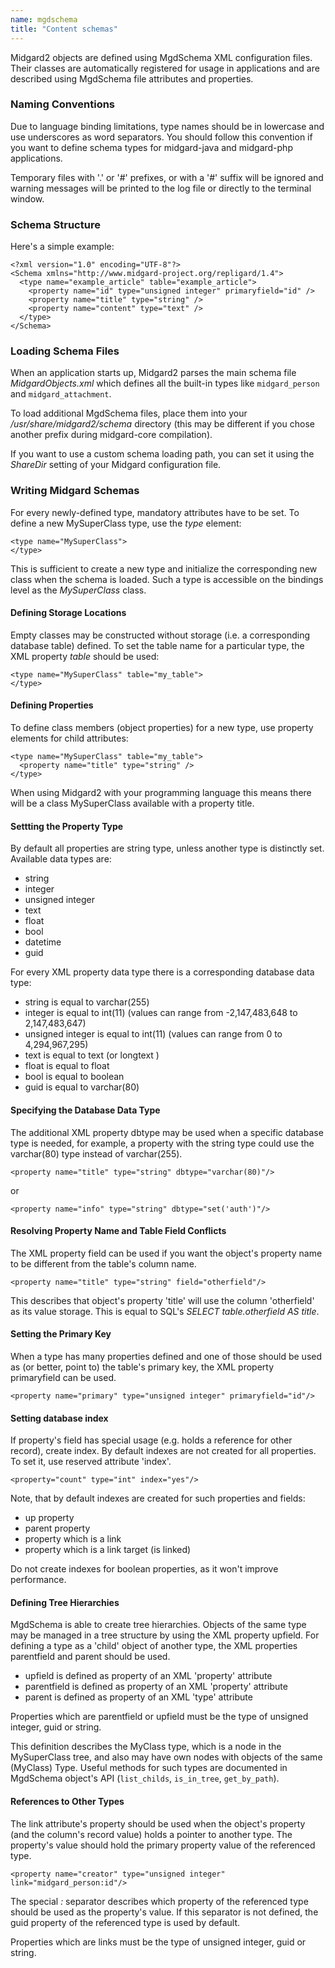 ```yaml
---
name: mgdschema
title: "Content schemas"
---
```

Midgard2 objects are defined using MgdSchema XML configuration files. Their classes are automatically registered for usage in applications and are described using MgdSchema file attributes and properties.

### Naming Conventions

Due to language binding limitations, type names should be in lowercase and use underscores as word separators. You should follow this convention if you want to define schema types for midgard-java and midgard-php applications.

Temporary files with '.' or '#' prefixes, or with a '#' suffix will be ignored and warning messages will be printed to the log file or directly to the terminal window.

### Schema Structure

Here's a simple example:

    <?xml version="1.0" encoding="UTF-8"?>
    <Schema xmlns="http://www.midgard-project.org/repligard/1.4">
      <type name="example_article" table="example_article">
        <property name="id" type="unsigned integer" primaryfield="id" />
        <property name="title" type="string" />
        <property name="content" type="text" />
      </type>
    </Schema>

### Loading Schema Files

When an application starts up, Midgard2 parses the main schema file _MidgardObjects.xml_ which defines all the built-in types like `midgard_person` and `midgard_attachment`.

To load additional MgdSchema files, place them into your _/usr/share/midgard2/schema_ directory (this may be different if you chose another prefix during midgard-core compilation).

If you want to use a custom schema loading path, you can set it using the _ShareDir_ setting of your Midgard configuration file.

### Writing Midgard Schemas

For every newly-defined type, mandatory attributes have to be set. To define a new MySuperClass type, use the _type_ element:

    <type name="MySuperClass">
    </type>

This is sufficient to create a new type and initialize the corresponding new class when the schema is loaded. Such a type is accessible on the bindings level as the _MySuperClass_ class.

#### Defining Storage Locations

Empty classes may be constructed without storage (i.e. a corresponding database table) defined. To set the table name for a particular type, the XML property _table_ should be used:

    <type name="MySuperClass" table="my_table">
    </type>

#### Defining Properties


To define class members (object properties) for a new type, use property elements for child attributes:

    <type name="MySuperClass" table="my_table">
      <property name="title" type="string" />
    </type>

When using Midgard2 with your programming language this means there will be a class MySuperClass available with a property title.

#### Settting the Property Type

By default all properties are string type, unless another type is distinctly set. Available data types are:

*   string
*   integer
*   unsigned integer
*   text
*   float
*   bool
*   datetime
*   guid

For every XML property data type there is a corresponding database data type:

*   string is equal to varchar(255)
*   integer is equal to int(11) (values can range from -2,147,483,648 to 2,147,483,647)
*   unsigned integer is equal to int(11) (values can range from 0 to 4,294,967,295)
*   text is equal to text (or longtext )
*   float is equal to float
*   bool is equal to boolean
*   guid is equal to varchar(80)

#### Specifying the Database Data Type

The additional XML property dbtype may be used when a specific database type is needed, for example, a property with the string type could use the varchar(80) type instead of varchar(255).

    <property name="title" type="string" dbtype="varchar(80)"/>

or

    <property name="info" type="string" dbtype="set('auth')"/>

#### Resolving Property Name and Table Field Conflicts

The XML property field can be used if you want the object's property name to be different from the table's column name.

    <property name="title" type="string" field="otherfield"/>
    
This describes that object's property 'title' will use the column 'otherfield' as its value storage. This is equal to SQL's _SELECT table.otherfield AS title_.

#### Setting the Primary Key

When a type has many properties defined and one of those should be used as (or better, point to) the table's primary key, the XML property primaryfield can be used.

    <property name="primary" type="unsigned integer" primaryfield="id"/>

#### Setting database index

If property's field has special usage (e.g. holds a reference for other record), create index. By default indexes are not created for all properties. To set it, use reserved attribute 'index'.

    <property="count" type="int" index="yes"/>

Note, that by default indexes are created for such properties and fields:

*   up property
*   parent property
*   property which is a link
*   property which is a link target (is linked)

Do not create indexes for boolean properties, as it won't improve performance.

#### Defining Tree Hierarchies

MgdSchema is able to create tree hierarchies. Objects of the same type may be managed in a tree structure by using the XML property upfield. For defining a type as a 'child' object of another type, the XML properties parentfield and parent should be used.

*   upfield is defined as property of an XML 'property' attribute
*   parentfield is defined as property of an XML 'property' attribute
*   parent is defined as property of an XML 'type' attribute

Properties which are parentfield or upfield must be the type of unsigned integer, guid or string.

This definition describes the MyClass type, which is a node in the MySuperClass tree, and also may have own nodes with objects of the same (MyClass) Type. Useful methods for such types are documented in MgdSchema object's API (`list_childs`, `is_in_tree`, `get_by_path`).

#### References to Other Types

The link attribute's property should be used when the object's property (and the column's record value) holds a pointer to another type. The property's value should hold the primary property value of the referenced type.

    <property name="creator" type="unsigned integer" link="midgard_person:id"/>

The special _:_ separator describes which property of the referenced type should be used as the property's value. If this separator is not defined, the guid property of the referenced type is used by default.

Properties which are links must be the type of unsigned integer, guid or string.
